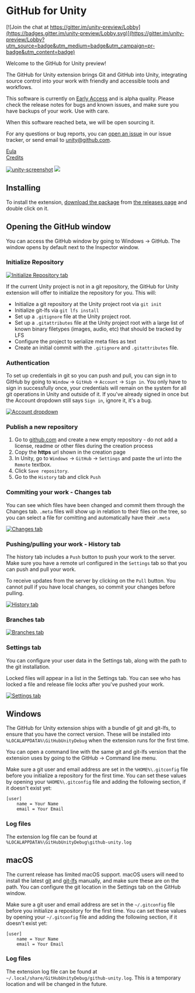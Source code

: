 # GitHub for Unity

[![Join the chat at https://gitter.im/unity-preview/Lobby](https://badges.gitter.im/unity-preview/Lobby.svg)](https://gitter.im/unity-preview/Lobby?utm_source=badge&utm_medium=badge&utm_campaign=pr-badge&utm_content=badge)

Welcome to the GitHub for Unity preview!  

The GitHub for Unity extension brings Git and GitHub into Unity, integrating source control into your work with friendly and accessible tools and workflows.

This software is currently on [Early Access](https://developer.github.com/early-access/) and is alpha quality. Please check the release notes for bugs and known issues, and make sure you have backups of your work. Use with care.

When this software reached beta, we will be open sourcing it.

For any questions or bug reports, you can [open an issue](https://github.com/github-beta/unity-preview/issues/new) in our issue tracker, or send email to [unity@github.com](mailto:unity@github.com).

[Eula](EULA.txt)  
[Credits](CREDITS.txt)

[![unity-screenshot](img/screenshot-small.png)](img/screenshot.png)
![](img/empty-pixel.gif)


## Installing

To install the extension, [download the package](https://github.com/github-beta/unity-preview/releases/tag/v0.11-alpha) from [the releases page](https://github.com/github/UnityInternal/releases) and double click on it.

## Opening the GitHub window

You can access the GitHub window by going to Windows -> GitHub. The window opens by default next to the Inspector window.

### Initialize Repository

[![Initialize Repository tab](img/initialize-repository-small.png)](img/initialize-repository.png)

If the current Unity project is not in a git repository, the GitHub for Unity extension will offer to initialize the repository for you. This will:

- Initialize a git repository at the Unity project root via `git init`
- Initialize git-lfs via `git lfs install`
- Set up a `.gitignore` file at the Unity project root.
- Set up a `.gitattributes` file at the Unity project root with a large list of known binary filetypes (images, audio, etc) that should be tracked by LFS
- Configure the project to serialize meta files as text
- Create an initial commit with the `.gitignore` and `.gitattributes` file.

### Authentication

To set up credentials in git so you can push and pull, you can sign in to GitHub by going to `Window` -> `GitHub` -> `Account` -> `Sign in`. You only have to sign in successfully once, your credentials will remain on the system for all git operations in Unity and outside of it. If you've already signed in once but the Account dropdown still says `Sign in`, ignore it, it's a bug.

[![Account dropdown](img/signin.png)](img/signin.png)

### Publish a new repository

1. Go to [github.com](https://github.com) and create a new empty repository - do not add a license, readme or other files during the creation process
2. Copy the **https** url shown in the creation page
3. In Unity, go to `Windows` -> `GitHub` -> `Settings` and paste the url into the `Remote` textbox.
3. Click `Save repository`.
4. Go to the `History` tab and click `Push`

### Commiting your work - Changes tab

You can see which files have been changed and commit them through the Changes tab. `.meta` files will show up in relation to their files on the tree, so you can select a file for comitting and automatically have their `.meta` 

[![Changes tab](img/changes-small.png)](img/changes.png)

### Pushing/pulling your work - History tab

The history tab includes a `Push` button to push your work to the server. Make sure you have a remote url configured in the `Settings` tab so that you can push and pull your work.

To receive updates from the server by clicking on the `Pull` button. You cannot pull if you have local changes, so commit your changes before pulling.

[![History tab](img/history-small.png)](img/history.png)

### Branches tab

[![Branches tab](img/branches-small.png)](img/branches.png)

### Settings tab

You can configure your user data in the Settings tab, along with the path to the git installation.

Locked files will appear in a list in the Settings tab. You can see who has locked a file and release file locks after you've pushed your work.

[![Settings tab](img/settings-small.png)](img/settings.png)

## Windows

The GitHub for Unity extension ships with a bundle of git and git-lfs, to ensure that you have the correct version. These will be installed into `%LOCALAPPDATA%\GitHubUnityDebug` when the extension runs for the first time.

You can open a command line with the same git and git-lfs version that the extension uses by going to the GitHub -> Command line menu.

Make sure a git user and email address are set in the `%HOME%\.gitconfig` file before you initialize a repository for the first time. You can set these values by opening your `%HOME%\.gitconfig`  file and adding the following section, if it doesn't exist yet:

```
[user]
	name = Your Name
	email = Your Email
```

### Log files

The extension log file can be found at `%LOCALAPPDATA%\GitHubUnityDebug\github-unity.log`

## macOS

The current release has limited macOS support. macOS users will need to install the latest [git](https://git-scm.com/downloads) and [git-lfs](https://git-lfs.github.com/) manually, and make sure these are on the path. You can configure the git location in the Settings tab on the GitHub window.

Make sure a git user and email address are set in the `~/.gitconfig` file before you initialize a repository for the first time. You can set these values by opening your `~/.gitconfig` file and adding the following section, if it doesn't exist yet:

```
[user]
	name = Your Name
	email = Your Email
```

### Log files

The extension log file can be found at `~/.local/share/GitHubUnityDebug/github-unity.log`. This is a temporary location and will be changed in the future.
